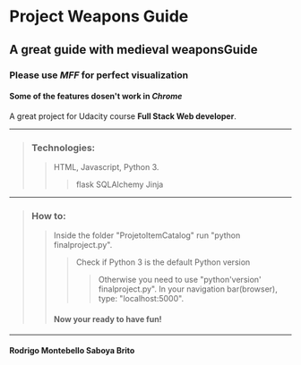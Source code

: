 # Project Weapons Guide
## A great guide with medieval weaponsGuide
### Please use *MFF* for perfect visualization
#### Some of the features dosen't work in *Chrome*
A great project for Udacity course **Full Stack Web developer**.

___

>### Technologies:
>> HTML,
>> Javascript,
>> Python 3.  
>>> flask
>>> SQLAlchemy
>>> Jinja

___

>### How to:
>> Inside the folder "ProjetoItemCatalog" run "python finalproject.py".
>>> Check if Python 3 is the default Python version
>>>> Otherwise you need to use "python'version' finalproject.py".
>> In your navigation bar(browser),
>>>type: "localhost:5000".
>>#### Now your ready to have fun!

___

#### Rodrigo Montebello Saboya Brito
